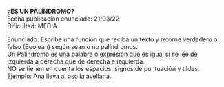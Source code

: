 **¿ES UN PALÍNDROMO?**  
Fecha publicación enunciado: 21/03/22  
Dificultad: MEDIA  

Enunciado: Escribe una función que reciba un texto y retorne verdadero o falso (Boolean) según sean o no palíndromos.  
Un Palíndromo es una palabra o expresión que es igual si se lee de izquierda a derecha que de derecha a izquierda.  
NO se tienen en cuenta los espacios, signos de puntuación y tildes.  
Ejemplo: Ana lleva al oso la avellana.  
